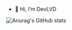 - 👋 Hi, I’m DevLVD



![Anurag's GitHub stats](https://github-readme-stats.vercel.app/api?username=DevLVD&show_icons=true&theme=radical)
